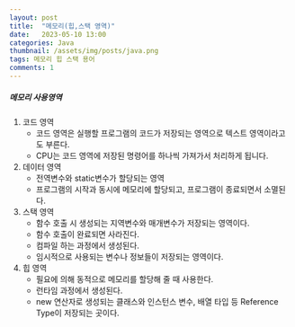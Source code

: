 ```yaml
---
layout: post
title:  "메모리(힙,스택 영역)"
date:   2023-05-10 13:00
categories: Java
thumbnail: /assets/img/posts/java.png
tags: 메모리 힙 스택 용어
comments: 1
---
```


##### 메모리 사용영역
1. 코드 영역
	* 코드 영역은 실행할 프로그램의 코드가 저장되는 영역으로 텍스트 영역이라고도 부른다.
	* CPU는 코드 영역에 저장된 명령어를 하나씩 가져가서 처리하게 됩니다.
2. 데이터 영역
	* 전역변수와 static변수가 할당되는 영역
	* 프로그램의 시작과 동시에 메모리에 할당되고, 프로그램이 종료되면서 소멸된다.
3. 스택 영역
	* 함수 호출 시 생성되는 지역변수와 매개변수가 저장되는 영역이다.
	* 함수 호출이 완료되면 사라진다.
	* 컴파일 하는 과정에서 생성된다. 
	* 임시적으로 사용되는 변수나 정보들이 저장되는 영역이다.
4. 힙 영역
	* 필요에 의해 동적으로 메모리를 할당해 줄 때 사용한다.
	* 런타임 과정에서 생성된다. 
	* new 연산자로 생성되는 클래스와 인스턴스 변수, 배열 타입 등 Reference Type이 저장되는 곳이다.
